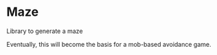 # Maze
Library to generate a maze

Eventually, this will become the basis for a mob-based avoidance game. 
